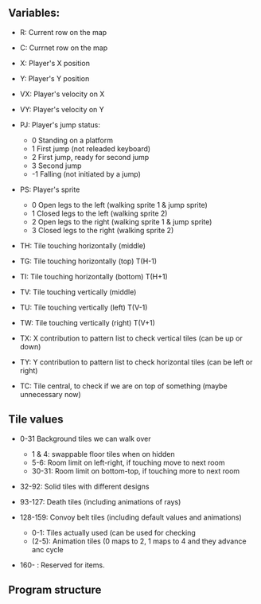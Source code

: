 ## Variables:

* R: Current row on the map
* C: Currnet row on the map

* X: Player's X position
* Y:  Player's Y position
* VX: Player's velocity on X
* VY: Player's velocity on Y
* PJ: Player's jump status:
  * 0 Standing on a platform
  * 1 First jump (not releaded keyboard)
  * 2 First jump, ready for second jump
  * 3 Second jump
  * -1 Falling (not initiated by a jump)
* PS: Player's sprite
  * 0 Open legs to the left (walking sprite 1 & jump sprite)
  * 1 Closed legs to the left (walking sprite 2)
  * 2 Open legs to the right (walking sprite 1 & jump sprite)
  * 3 Closed legs to the right (walking sprite 2)

* TH: Tile touching horizontally (middle)
* TG: Tile touching horizontally (top) T(H-1)
* TI: Tile touching horizontally (bottom) T(H+1)
* TV: Tile touching vertically (middle)
* TU: Tile touching vertically (left) T(V-1)
* TW: Tile touching vertically (right) T(V+1)
* TX: X contribution to pattern list to check vertical tiles (can be up or down)
* TY: Y contribution to pattern list to check horizontal tiles (can be left or right)

* TC: Tile central, to check if we are on top of something (maybe unnecessary now)

## Tile values

* 0-31 Background tiles we can walk over
  * 1 & 4: swappable floor tiles when on hidden
  * 5-6: Room limit on left-right, if touching move to next room
  * 30-31: Room limit on bottom-top, if touching more to next room

* 32-92: Solid tiles with different designs

* 93-127: Death tiles (including animations of rays)

* 128-159: Convoy belt tiles (including default values and animations)
  * 0-1: Tiles actually used (can be used for checking
  * (2-5): Animation tiles (0 maps to 2, 1 maps to 4 and they advance anc cycle

* 160- : Reserved for items.

## Program structure
